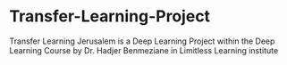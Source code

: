 # Transfer-Learning-Project
Transfer Learning Jerusalem is a Deep Learning Project within the Deep Learning Course by Dr. Hadjer Benmeziane in Limitless Learning institute
